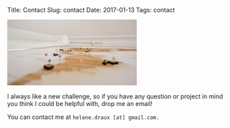 Title: Contact
Slug: contact
Date: 2017-01-13
Tags: contact


![map](../images/vfzfavuzmfc-delfi-de-la-rua.jpg "Source:unsplash.com")

I always like a new challenge, so if you have any question or project in mind you think I could be helpful with, drop me an email!

You can contact me at ``helene.draux [at] gmail.com.``


